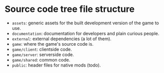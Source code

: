 # Source code tree file structure
* `assets`:  generic assets for the built development version of the game to use.  
* `documentation`:  documentation for developers and plain curious people.  
* `external`:  external dependencies (a lot of them).  
* `game`:  where the game's source code is.  
* `game/client`:  clientside code.  
* `game/server`:  serverside code.  
* `game/shared`:  common code.  
* `public`:  header files for native mods (todo).  
